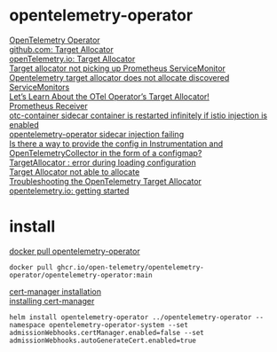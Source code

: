 # opentelemetry-operator

[OpenTelemetry Operator](https://github.com/open-telemetry/opentelemetry-operator)<br>
[github.com: Target Allocator](https://github.com/open-telemetry/opentelemetry-operator/blob/main/cmd/otel-allocator/README.md)<br>
[openTelemetry.io: Target Allocator](https://opentelemetry.io/docs/kubernetes/operator/target-allocator/)<br>
[Target allocator not picking up Prometheus ServiceMonitor](https://github.com/open-telemetry/opentelemetry-operator/issues/1851)<br>
[Opentelemetry target allocator does not allocate discovered ServiceMonitors](https://stackoverflow.com/questions/77269471/opentelemetry-target-allocator-does-not-allocate-discovered-servicemonitors)<br>
[Let’s Learn About the OTel Operator’s Target Allocator!](https://adri-v.medium.com/lets-learn-about-the-otel-operator-s-target-allocator-47a2b1f07562)<br>
[Prometheus Receiver](https://github.com/open-telemetry/opentelemetry-collector-contrib/blob/main/receiver/prometheusreceiver/README.md)<br>
[otc-container sidecar container is restarted infinitely if istio injection is enabled](https://github.com/open-telemetry/opentelemetry-operator/issues/946)<br>
[opentelemetry-operator sidecar injection failing](https://github.com/open-telemetry/opentelemetry-operator/issues/1898)<br>
[Is there a way to provide the config in Instrumentation and OpenTelemetryCollector in the form of a configmap?](https://github.com/open-telemetry/opentelemetry-operator/issues/1196)<br>
[TargetAllocator : error during loading configuration](https://github.com/open-telemetry/opentelemetry-operator/issues/1811)<br>
[Target Allocator not able to allocate](https://github.com/open-telemetry/opentelemetry-collector-contrib/issues/23342)<br>
[Troubleshooting the OpenTelemetry Target Allocator](https://trstringer.com/opentelemetry-target-allocator-troubleshooting/)<br>
[opentelemetry.io: getting started](https://opentelemetry.io/docs/kubernetes/getting-started/)<br>

# install

[docker pull opentelemetry-operator](https://github.com/open-telemetry/opentelemetry-operator/pkgs/container/opentelemetry-operator%2Fopentelemetry-operator)<br>
```
docker pull ghcr.io/open-telemetry/opentelemetry-operator/opentelemetry-operator:main
```
[cert-manager installation](https://cert-manager.io/docs/installation/)<br>
[installing cert-manager](https://cert-manager.io/docs/installation/helm/#installing-cert-manager)<br>

```
helm install opentelemetry-operator ../opentelemetry-operator --namespace opentelemetry-operator-system --set admissionWebhooks.certManager.enabled=false --set admissionWebhooks.autoGenerateCert.enabled=true
```
